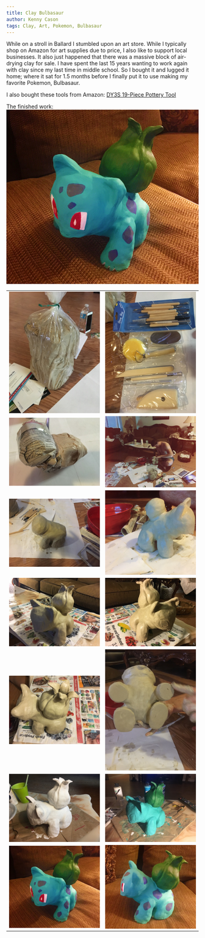 ```yaml
---
title: Clay Bulbasaur
author: Kenny Cason
tags: Clay, Art, Pokemon, Bulbasaur
---
```


While on a stroll in Ballard I stumbled upon an art store. While I typically shop on Amazon for art supplies due to price, I also like to support local businesses. It also just happened that there was a massive block of air-drying clay for sale. I have spent the last 15 years wanting to work again with clay since my last time in middle school. So I bought it and lugged it home; where it sat for 1.5 months before I finally put it to use making my favorite Pokemon, Bulbasaur.

I also bought these tools from Amazon: [DY3S 19-Piece Pottery Tool](https://www.amazon.com/gp/product/B00HMDD64U/ref=as_li_tl?ie=UTF8&camp=1789&creative=9325&creativeASIN=B00HMDD64U&linkCode=as2&tag=kennycasoncom-20&linkId=a7fb6ee054a773a7cd750de0479a099c)

The finished work:
<a href="/images/clay/bulbasaur/bulbasaur_front.JPG" target="blank"><img src="/images/clay/bulbasaur/thumb/bulbasaur_front.JPG" width="640px"/></a>

<table>
<tr>
<td>
   <a href="/images/clay/bulbasaur/clay.JPG" target="blank"><img src="/images/clay/bulbasaur/thumb/clay.JPG" width="320"/></a>
</td><td>
   <a href="/images/clay/bulbasaur/tools.JPG" target="blank"><img src="/images/clay/bulbasaur/thumb/tools.JPG" width="320"/></a>
</td>
</tr>

<tr>
<td>
   <a href="/images/clay/bulbasaur/news_paper.JPG" target="blank"><img src="/images/clay/bulbasaur/thumb/news_paper.JPG" width="320"/></a>
</td><td>
   <a href="/images/clay/bulbasaur/complete_mess.JPG" target="blank"><img src="/images/clay/bulbasaur/thumb/complete_mess.JPG" width="320"/></a>
</td>
</tr>

<tr>
<td>
   <a href="/images/clay/bulbasaur/apply_clay.JPG" target="blank"><img src="/images/clay/bulbasaur/thumb/apply_clay.JPG" width="320"/></a>
</td><td>
   <a href="/images/clay/bulbasaur/apply_clay2.JPG" target="blank"><img src="/images/clay/bulbasaur/thumb/apply_clay2.JPG" width="320"/></a>
</td>
</tr>

<tr>
<td>
   <a href="/images/clay/bulbasaur/smooth_clay.JPG" target="blank"><img src="/images/clay/bulbasaur/thumb/smooth_clay.JPG" width="320"/></a>
</td><td>
   <a href="/images/clay/bulbasaur/smooth_clay2.JPG" target="blank"><img src="/images/clay/bulbasaur/thumb/smooth_clay2.JPG" width="320"/></a>
</td>
</tr>

<tr>
<td>
   <a href="/images/clay/bulbasaur/smooth_clay3.JPG" target="blank"><img src="/images/clay/bulbasaur/thumb/smooth_clay3.JPG" width="320"/></a>
</td><td>
   <a href="/images/clay/bulbasaur/smooth_clay_bottom.JPG" target="blank"><img src="/images/clay/bulbasaur/thumb/smooth_clay_bottom.JPG" width="320"/></a>
</td>
</tr>

<tr>
<td>
   <a href="/images/clay/bulbasaur/prime_white.JPG" target="blank"><img src="/images/clay/bulbasaur/thumb/prime_white.JPG" width="320"/></a>
</td><td>
   <a href="/images/clay/bulbasaur/paint1.JPG" target="blank"><img src="/images/clay/bulbasaur/thumb/paint1.JPG" width="320"/></a>
</td>
</tr>

<tr>
<td>
   <a href="/images/clay/bulbasaur/bulbasaur_front.JPG" target="blank"><img src="/images/clay/bulbasaur/thumb/bulbasaur_front.JPG" width="320"/></a>
</td><td>
   <a href="/images/clay/bulbasaur/bulbasaur_side.JPG" target="blank"><img src="/images/clay/bulbasaur/thumb/bulbasaur_side.JPG" width="320"/></a>
</td>
</tr>

</table>
